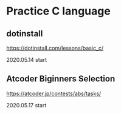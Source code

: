 # Practice C language

## dotinstall

https://dotinstall.com/lessons/basic_c/

2020.05.14 start

## Atcoder Biginners Selection

https://atcoder.jp/contests/abs/tasks/

2020.05.17 start
